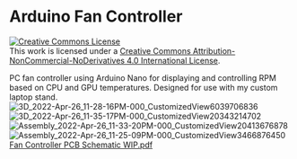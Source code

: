 # Arduino Fan Controller
<a rel="license" href="http://creativecommons.org/licenses/by-nc-nd/4.0/"><img alt="Creative Commons License" style="border-width:0" src="https://i.creativecommons.org/l/by-nc-nd/4.0/88x31.png" /></a><br />This work is licensed under a <a rel="license" href="http://creativecommons.org/licenses/by-nc-nd/4.0/">Creative Commons Attribution-NonCommercial-NoDerivatives 4.0 International License</a>.

PC fan controller using Arduino Nano for displaying and controlling RPM based on CPU and GPU temperatures. Designed for use with my custom laptop stand.
![3D_2022-Apr-26_11-28-16PM-000_CustomizedView6039706836](https://user-images.githubusercontent.com/44434382/165410293-97e09dc1-ad06-471a-b505-dbdf2d517286.png)
![3D_2022-Apr-26_11-35-17PM-000_CustomizedView20343214702](https://user-images.githubusercontent.com/44434382/165410297-0f50c92f-d31a-485c-be0f-a762259648ad.png)
![Assembly_2022-Apr-26_11-33-20PM-000_CustomizedView20413676878](https://user-images.githubusercontent.com/44434382/165410302-b2bdc426-9825-42cc-bb1e-326ed906f9c6.png)
![Assembly_2022-Apr-26_11-25-09PM-000_CustomizedView3466876450](https://user-images.githubusercontent.com/44434382/165410300-3e704a63-c0b8-4c5d-a23c-03555401ad7e.png)
[Fan Controller PCB Schematic WIP.pdf](https://github.com/Daedheldir/arduino-fan-controller/files/8567772/Fan.Controller.PCB.Schematic.WIP.pdf)

